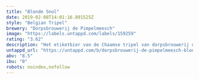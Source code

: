 ```yaml
---
title: "Blonde Snol"
date: 2019-02-08T14:01:16.891525Z
style: "Belgian Tripel"
brewery: "Dorpsbrouwerij de Pimpelmeesch"
image: "https://labels.untappd.com/labels/159259"
rating: "3.62"
description: "Het etiketbier van de Chaamse tripel van dorpsbrouwerij de Pimpelmeesch. Een blond bier van hoge gisting met 8,5% alcohol. Ambachtelijk gebrouwen met uitsluitend natuurlijke ingrediënten. licht gekoeld komt de fruitige en kruidige smaak het best tot zijn recht. De blonde snol heeft een stevige, stabiele schuimkraag en een licht parelende koolzuurstroom. Onder andere perfect bij de Pimpelmeesch kaas. Voor meer informatie: www.pimpelmeesch.nl"
untappd_url: "https://untappd.com/b/dorpsbrouwerij-de-pimpelmeesch-blonde-snol/159259"
abv: "8.5"
ibu: "0"
robots: noindex,nofollow
---
```

